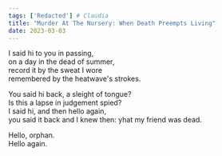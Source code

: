 ```yaml
---  
tags: ['Redacted'] # Claudia
title: "Murder At The Nursery: When Death Preempts Living"
date: 2023-03-03
---
```


I said hi to you in passing,  
on a day in the dead of summer,  
record it by the sweat I wore  
remembered by the heatwave's strokes.

You said hi back, a sleight of tongue?  
Is this a lapse in judgement spied?  
I said hi, and then hello again,  
you said it back and I knew then:
yhat my friend was dead.

Hello, orphan.  
Hello again.
